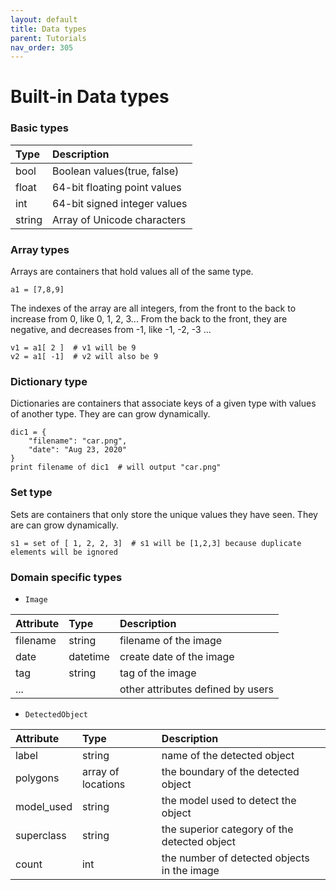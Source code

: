 ```yaml
---
layout: default
title: Data types
parent: Tutorials
nav_order: 305
---
```



# Built-in Data types


### Basic types

| Type        | Description       
|:-------------|:------------------|
| bool  | Boolean values(true, false) | 
| float  | 64-bit floating point values   |
| int           | 64-bit signed integer values |
| string           | Array of Unicode characters      |

### Array types

Arrays are containers that hold values all of the same type. 

```
a1 = [7,8,9]
```

The indexes of the array are all integers, from the front to the back to increase from 0, like 0, 1, 2, 3... From the back to the front, they are negative, and decreases from -1, like -1, -2, -3 ...

```
v1 = a1[ 2 ]  # v1 will be 9
v2 = a1[ -1]  # v2 will also be 9
```

### Dictionary type

Dictionaries are containers that associate keys of a given type with values of another type. They are can grow dynamically.

	dic1 = {
		"filename": "car.png",
		"date": "Aug 23, 2020"
	}
	print filename of dic1  # will output "car.png"

### Set type

Sets are containers that only store the unique values they have seen. They are can grow dynamically. 

```
s1 = set of [ 1, 2, 2, 3]  # s1 will be [1,2,3] because duplicate elements will be ignored

```


### Domain specific types

 - `Image`

| Attribute        | Type    | Description       
|:-------------|:------------------|:---------|
| filename | string | filename of the image |
| date | datetime | create date of the image |
| tag | string | tag of the image |
| ... |  | other attributes defined by users |


- `DetectedObject`

| Attribute        | Type    | Description       
|:-------------|:------------------|:---------|
| label | string | name of the detected object |
| polygons | array of locations | the boundary of the detected object |
| model_used | string | the model used to detect the object |
| superclass | string | the superior category of the detected object |
| count | int | the number of detected objects in the image |

